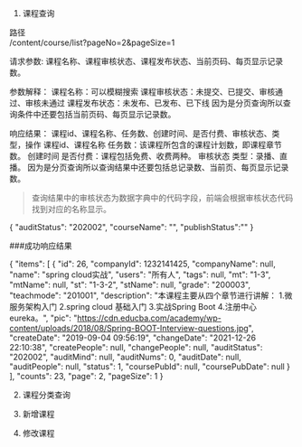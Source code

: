 1. 课程查询

路径  
/content/course/list?pageNo=2&pageSize=1

请求参数:
课程名称、课程审核状态、课程发布状态、当前页码、每页显示记录数。

参数解释：
课程名称：可以模糊搜索
课程审核状态：未提交、已提交、审核通过、审核未通过
课程发布状态：未发布、已发布、已下线
因为是分页查询所以查询条件中还要包括当前页码、每页显示记录数。


响应结果： 课程id、课程名称、任务数、创建时间、是否付费、审核状态、类型，操作
课程id、课程名称
任务数：该课程所包含的课程计划数，即课程章节数。
创建时间
是否付费：课程包括免费、收费两种。
审核状态
类型：录播、直播。
因为是分页查询所以查询结果中还要包括总记录数、当前页、每页显示记录数。

> 查询结果中的审核状态为数据字典中的代码字段，前端会根据审核状态代码 找到对应的名称显示。

{
"auditStatus": "202002",
"courseName": "",
"publishStatus":""
}

###成功响应结果

{
"items": [
    {
    "id": 26,
    "companyId": 1232141425,
    "companyName": null,
    "name": "spring cloud实战",
    "users": "所有人",
    "tags": null,
    "mt": "1-3",
    "mtName": null,
    "st": "1-3-2",
    "stName": null,
    "grade": "200003",
    "teachmode": "201001",
    "description": "本课程主要从四个章节进行讲解： 1.微服务架构入门 2.spring cloud 基础入门 3.实战Spring Boot 4.注册中心eureka。",
    "pic": "https://cdn.educba.com/academy/wp-content/uploads/2018/08/Spring-BOOT-Interview-questions.jpg",
    "createDate": "2019-09-04 09:56:19",
    "changeDate": "2021-12-26 22:10:38",
    "createPeople": null,
    "changePeople": null,
    "auditStatus": "202002",
    "auditMind": null,
    "auditNums": 0,
    "auditDate": null,
    "auditPeople": null,
    "status": 1,
    "coursePubId": null,
    "coursePubDate": null
    }
    ],
    "counts": 23,
    "page": 2,
    "pageSize": 1
}

2. 课程分类查询



3. 新增课程

4. 修改课程







